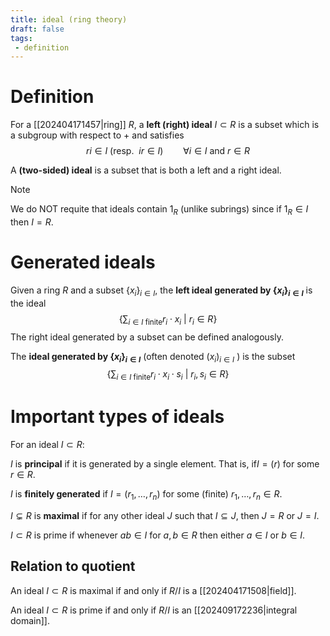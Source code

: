 ```yaml
---
title: ideal (ring theory)
draft: false
tags:
 - definition
---
```

# Definition
For a [[202404171457|ring]] $R$, a **left (right) ideal** $I \subset R$ is a subset which is a subgroup with respect to $+$ and satisfies 
$$
ri \in I \ (\text{resp. }\ ir \in I )\qquad \forall i \in I \text{ and } r \in R
$$

A **(two-sided) ideal** is a subset that is both a left and a right ideal.


> [!NOTE] 
> We do NOT requite that ideals contain $1_R$ (unlike subrings) since if $1_R \in I$ then $I = R$. 

# Generated ideals
Given a ring $R$ and a subset $\{x_i\}_{i \in I}$, the **left ideal generated by $\{x_i\}_{i \in I}$** is the ideal 
$$
\left\{\sum_{i \in I \ \text{finite}} r_i \cdot x_i \ | \ r_i \in R\right\}
$$
The right ideal generated by a subset can be defined analogously. 

The **ideal generated by $\{x_i\}_{i \in I}$** (often denoted $(x_i)_{i \in I}$ ) is the subset 
$$
\left\{\sum_{i \in I \ \text{finite}} r_i \cdot x_i \cdot s_i \ | \ r_i,s_i \in R\right\}
$$
# Important types of ideals
For an ideal $I \subset R$:

$I$ is **principal** if it is generated by a single element. 
That is, if$I = (r)$ for some $r \in R$. 

$I$ is **finitely generated** if $I = (r_1, \dots, r_n)$ for some (finite) $r_1, \dots, r_n \in R$. 

$I \subsetneq R$ is **maximal** if for any other ideal $J$ such that $I \subseteq J$, then $J = R$ or $J = I$. 

$I \subset R$ is prime if whenever $ab \in I$ for $a,b \in R$ then either $a \in I$ or $b \in I$. 

## Relation to quotient
An ideal $I \subset R$ is maximal if and only if $R\big/I$ is a [[202404171508|field]]. 

An ideal $I \subset R$ is prime if and only if $R\big/I$ is an [[202409172236|integral domain]].
